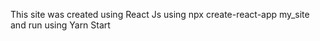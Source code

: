 This site was created using React Js using npx create-react-app my_site
and run using Yarn Start






